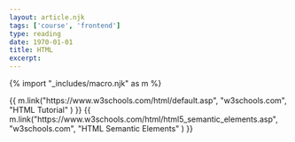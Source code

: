 ```yaml
---
layout: article.njk
tags: ['course', 'frontend']
type: reading
date: 1970-01-01
title: HTML
excerpt: 
---
```

 
{% import "_includes/macro.njk" as m %}

<section>
<div class="links">
{{ m.link("https://www.w3schools.com/html/default.asp",              "w3schools.com",    "HTML Tutorial" ) }}
{{ m.link("https://www.w3schools.com/html/html5_semantic_elements.asp",              "w3schools.com",    "HTML Semantic Elements" ) }}

</div>
</section>

